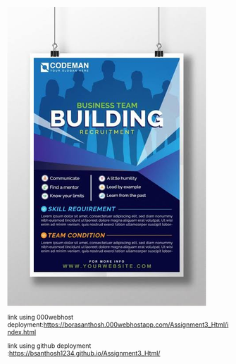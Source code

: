 ![poster](poster.png)


link using  000webhost  deployment:https://borasanthosh.000webhostapp.com/Assignment3_Html/index.html

link using github deployment :https://bsanthosh1234.github.io/Assignment3_Html/
